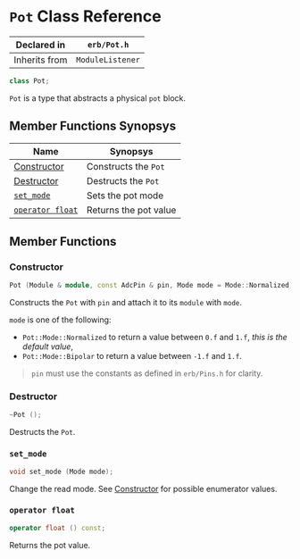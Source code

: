# `Pot` Class Reference

| Declared in | `erb/Pot.h` |
| - | - |
| Inherits from | `ModuleListener` |

```c++
class Pot;
```

`Pot` is a type that abstracts a physical `pot` block.


## Member Functions Synopsys

| Name | Synopsys |
| - | - |
| [Constructor](#constructor) | Constructs the `Pot` |
| [Destructor](#destructor) | Destructs the `Pot` |
| [`set_mode`](#set_mode) | Sets the pot mode |
| [`operator float`](#operator-float) | Returns the pot value |


## Member Functions

### Constructor

```c++
Pot (Module & module, const AdcPin & pin, Mode mode = Mode::Normalized);
```

Constructs the `Pot` with `pin` and attach it to its `module` with `mode`.

`mode` is one of the following:
- `Pot::Mode::Normalized` to return a value between `0.f` and `1.f`,
   _this is the default value_,
- `Pot::Mode::Bipolar` to return a value between `-1.f` and `1.f`.

> `pin` must use the constants as defined in `erb/Pins.h` for clarity.

### Destructor

```c++
~Pot ();
```

Destructs the `Pot`.

### `set_mode`

```c++
void set_mode (Mode mode);
```

Change the read mode. See [Constructor](#constructor) for possible enumerator values.

### `operator float`

```c++
operator float () const;
```

Returns the pot value.

